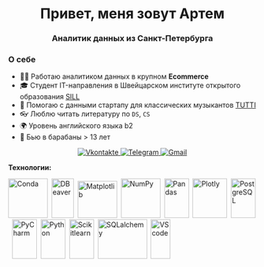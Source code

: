 <div id="header" align="center">
    <h1>Привет, меня зовут Артем </h1>
    <h3>Аналитик данных из Санкт-Петербурга</h3>
</div>


### О себе
- 👨‍🔬 Работаю аналитиком данных в крупном **Ecommerce** 
- 🎓 Студент IT-направления в Швейцарском институте открытого образования [SILL](https://siil.ch/ "Swiss International Institute Lausanne")
- 🎻 Помогаю с данными стартапу для классических музыкантов [TUTTI](https://tuttimusic.tilda.ws/ "Tutti")
- 👓 Люблю читать литературу по `DS`, `CS`
- 🌍 Уровень английского языка b2
- 🥁 Бью в барабаны > 13 лет




<div id="socials" align="center">
    <a href="https://vk.com/gravedigger88">
    <img src="https://img.shields.io/badge/Vk.com-blue?style=for-the-badge&logo=Vk&logoColor=white" alt="Vkontakte"/>
  </a>
  <a href="@grvdgr">
  <img src="https://img.shields.io/badge/Telegram-blue?style=for-the-badge&logo=telegram&logoColor=white" alt="Telegram"/>

  </a>
  <a href="zvuk_ykt@mail.ru">
      <img src="https://img.shields.io/badge/Gmail-blue?style=for-the-badge&logo=Gmail&logoColor=white" alt="Gmail"/>
  </a>
</div>



**Технологии:**

<img src="https://cdn.jsdelivr.net/gh/devicons/devicon@latest/icons/anaconda/anaconda-original-wordmark.svg"
title="Conda" width="80" height="80"/>&nbsp;
<img src="https://cdn.jsdelivr.net/gh/devicons/devicon@latest/icons/dbeaver/dbeaver-original.svg"
title="DBeaver" width="45" height="80"/>&nbsp;
<img src="https://cdn.jsdelivr.net/gh/devicons/devicon@latest/icons/matplotlib/matplotlib-original-wordmark.svg"
title="Matplotlib" width="80" height="75"/>&nbsp;
<img src="https://cdn.jsdelivr.net/gh/devicons/devicon@latest/icons/numpy/numpy-original-wordmark.svg"
title="NumPy" width="80" height="80"/>&nbsp;
<img src="https://cdn.jsdelivr.net/gh/devicons/devicon@latest/icons/pandas/pandas-original-wordmark.svg"
title="Pandas" width="50" height="80"/>&nbsp;
<img src="https://cdn.jsdelivr.net/gh/devicons/devicon@latest/icons/plotly/plotly-original-wordmark.svg"
title="Plotly" width="70" height="80"/>&nbsp;
<img src="https://cdn.jsdelivr.net/gh/devicons/devicon@latest/icons/postgresql/postgresql-original.svg"
title="PostgreSQL" width="50" height="80"/>&nbsp;
<img src="https://cdn.jsdelivr.net/gh/devicons/devicon@latest/icons/pycharm/pycharm-original.svg"
title="PyCharm" width="50" height="80"/>&nbsp;
<img src="https://cdn.jsdelivr.net/gh/devicons/devicon@latest/icons/python/python-original.svg"
title="Python" width="50" height="80"/>&nbsp;
<img src="https://cdn.jsdelivr.net/gh/devicons/devicon@latest/icons/scikitlearn/scikitlearn-original.svg"
title="Scikitlearn" width="50" height="80"/>&nbsp;
<img src="https://cdn.jsdelivr.net/gh/devicons/devicon@latest/icons/sqlalchemy/sqlalchemy-original-wordmark.svg"
title="SQLalchemy" width="100" height="80"/>&nbsp;
<img src="https://cdn.jsdelivr.net/gh/devicons/devicon@latest/icons/visualstudio/visualstudio-plain.svg"
title="VScode" width="40" height="80"/>&nbsp;
